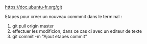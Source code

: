 https://doc.ubuntu-fr.org/git

Etapes pour créer un nouveau commmit dans le terminal : 

1) git pull origin master
2) effectuer les modificion, dans ce cas ci avec un editeur de texte
3) git commit -m "Ajout etapes commit"




